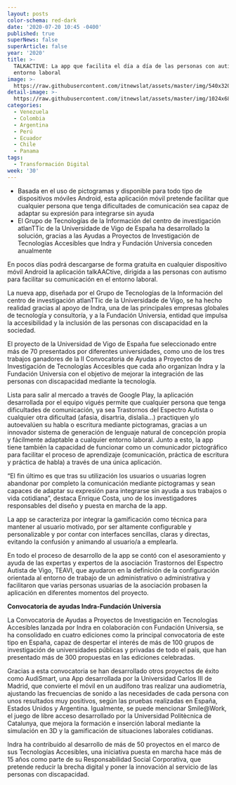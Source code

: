 ```yaml
---
layout: posts
color-schema: red-dark
date: '2020-07-20 10:45 -0400'
published: true
superNews: false
superArticle: false
year: '2020'
title: >-
  TALKACTIVE: La app que facilita el día a día de las personas con autismo en el
  entorno laboral
image: >-
  https://raw.githubusercontent.com/itnewslat/assets/master/img/540x320/Ambiente-Laboral-p.jpg
detail-image: >-
  https://raw.githubusercontent.com/itnewslat/assets/master/img/1024x680/Ambiente-Laboral-g.jpg
categories:
  - Venezuela
  - Colombia
  - Argentina
  - Perú
  - Ecuador
  - Chile
  - Panama
tags:
  - Transformación Digital
week: '30'
---
```

- Basada en el uso de pictogramas y disponible para todo tipo de dispositivos móviles Android, esta aplicación móvil pretende facilitar que cualquier persona que tenga dificultades de comunicación sea capaz de adaptar su expresión para integrarse sin ayuda
- El Grupo de Tecnologías de la Información del centro de investigación atlanTTic de la Universidade de Vigo de España ha desarrollado la solución, gracias a las Ayudas a Proyectos de Investigación de Tecnologías Accesibles que Indra y Fundación Universia conceden anualmente
 
En pocos días podrá descargarse de forma gratuita en cualquier dispositivo móvil Android la aplicación talkAACtive, dirigida a las personas con autismo para facilitar su comunicación en el entorno laboral.
 
La nueva app, diseñada por el Grupo de Tecnologías de la Información del centro de investigación atlanTTic de la Universidade de Vigo, se ha hecho realidad gracias al apoyo de Indra, una de las principales empresas globales de tecnología y consultoría, y a la Fundación Universia, entidad que impulsa la accesibilidad y la inclusión de las personas con discapacidad en la sociedad.
 
El proyecto de la Universidad de Vigo de España fue seleccionado entre más de 70 presentados por diferentes universidades, como uno de los tres trabajos ganadores de la II Convocatoria de Ayudas a Proyectos de Investigación de Tecnologías Accesibles que cada año organizan Indra y la Fundación Universia con el objetivo de mejorar la integración de las personas con discapacidad mediante la tecnología.
 
Lista para salir al mercado a través de Google Play, la aplicación desarrollada por el equipo vigués permite que cualquier persona que tenga dificultades de comunicación, ya sea Trastornos del Espectro Autista o cualquier otra dificultad (afasia, disartria, dislalia…) practiquen y/o autoevalúen su habla o escritura mediante pictogramas, gracias a un innovador sistema de generación de lenguaje natural de concepción propia y fácilmente adaptable a cualquier entorno laboral. Junto a esto, la app tiene también la capacidad de funcionar como un comunicador pictográfico para facilitar el proceso de aprendizaje (comunicación, práctica de escritura y práctica de habla) a través de una única aplicación.
 
“El fin último es que tras su utilización los usuarios o usuarias logren abandonar por completo la comunicación mediante pictogramas y sean capaces de adaptar su expresión para integrarse sin ayuda a sus trabajos o vida cotidiana”, destaca Enrique Costa, uno de los investigadores responsables del diseño y puesta en marcha de la app.
 
La app se caracteriza por integrar la gamificación como técnica para mantener al usuario motivado, por ser altamente configurable y personalizable y por contar con interfaces sencillas, claras y directas, evitando la confusión y animando al usuario/a a emplearla.
 
En todo el proceso de desarrollo de la app se contó con el asesoramiento y ayuda de las expertas y expertos de la asociación Trastornos del Espectro Autista de Vigo, TEAVI, que ayudaron en la definición de la configuración orientada al entorno de trabajo de un administrativo o administrativa y facilitaron que varias personas usuarias de la asociación probasen la aplicación en diferentes momentos del proyecto. 
 
**Convocatoria de ayudas Indra-Fundación Universia**

La Convocatoria de Ayudas a Proyectos de Investigación en Tecnologías Accesibles lanzada por Indra en colaboración con Fundación Universia, se ha consolidado en cuatro ediciones como la principal convocatoria de este tipo en España, capaz de despertar el interés de más de 100 grupos de investigación de universidades públicas y privadas de todo el país, que han presentado más de 300 propuestas en las ediciones celebradas.

Gracias a esta convocatoria se han desarrollado otros proyectos de éxito como AudiSmart, una App desarrollada por la Universidad Carlos III de Madrid, que convierte el móvil en un audífono tras realizar una audiometría, ajustando las frecuencias de sonido a las necesidades de cada persona con unos resultados muy positivos, según las pruebas realizadas en España, Estados Unidos y Argentina. Igualmente, se puede mencionar Smile@Work, el juego de libre acceso desarrollado por la Universidad Politècnica de Catalunya, que mejora la formación e inserción laboral mediante la simulación en 3D y la gamificación de situaciones laborales cotidianas.

Indra ha contribuido al desarrollo de más de 50 proyectos en el marco de sus Tecnologías Accesibles, una iniciativa puesta en marcha hace más de 15 años como parte de su Responsabilidad Social Corporativa, que pretende reducir la brecha digital y poner la innovación al servicio de las personas con discapacidad.

